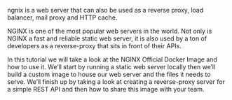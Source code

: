 
ngnix is a web server that can also be used as a reverse proxy, load balancer, mail proxy and HTTP cache. 

NGINX is one of the most popular web servers in the world. Not only is NGINX a fast and reliable static web server, it is also used by a ton of developers as a reverse-proxy that sits in front of their APIs.

In this tutorial we will take a look at the NGINX Official Docker Image and how to use it. We’ll start by running a static web server locally then we’ll build a custom image to house our web server and the files it needs to serve. We’ll finish up by taking a look at creating a reverse-proxy server for a simple REST API and then how to share this image with your team.
